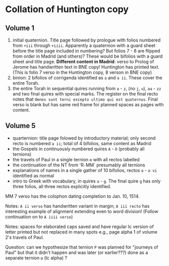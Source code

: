 # Collation of Huntington copy

## Volume 1


1. initial quaternion. Title page followed by prologue with folios numbered from `+iii` through `+iiii`. Apparently a quaternion with a guard sheet before the title page included in numbering? But folios 7 - 8 are flipped from order in Madrid (and others)? These would be bifolios with a guard sheet and title page.  **Different content in Madrid**: verso to Prolog of Jerome has handwritten text in BNE copy!  Huntington has printed text. (This is folio 7 verso in the Huntington copy, 8 verson in BNE copy)
2. binion: 2 bifolios of corrigenda identified as `a` and `a ii`. These cover the entire Torah.
3. the entire Torah in sequential quires running from `a` - `z`, (no `j`, `u`), `aa` - `zz` and two final quires with special marks. The register on the final recto notes that `Omnes sunt terni excepto ultimo qui est quaternus`. Final verso is blank but has same red frame for planned spaces as pages with content.


## Volume 5

- quarternion: title page folowed by introductory material; only second recto is numbered `a ii`; total of 4 bifolios, same content as Madrid
- the Gospels in continuously  numbered quires `A` - `O` (probably all ternions)
- the travels of Paul in a single ternion `α` with all rectos labelled
- the continuation of the NT from 'R` - `MM` presumably all ternions
- explanations of names in a single gather of 10 bifolios, rectos `a` - `a vi` identified as normal
- intro to Greek with vocabulary, in quires `a` - `g`. The final quire `g` has only three folios, all three rectos explicitly identified.

MM 7 verso has the colophon dating completion to Jan. 10, 1514.

Notes: `A ii verso` has handwritten variant in margin; `A iii recto` has interesting example of alignment extending even to word division! (Follow continuation on to `A iiii verso`)

Notes: spaces for elaborated caps saved and have regular lc version of letter printed but not replaced in many spots e.g., page alpha 1 of volume 2's travels of Paul.

Question: can we hypothesize that ternion `P` was planned for "journeys of Paul" but that it didn't happen and was later (or earlier???) done as a separate ternion `α` (lc alpha) ?

